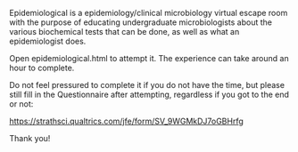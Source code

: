 Epidemiological is a epidemiology/clinical microbiology virtual escape room with the purpose of educating undergraduate microbiologists about the various biochemical tests that can be done, as well as what an epidemiologist does.

Open epidemiological.html to attempt it. The experience can take around an hour to complete. 

Do not feel pressured to complete it if you do not have the time, but please still fill in the Questionnaire after attempting, regardless if you got to the end or not:

https://strathsci.qualtrics.com/jfe/form/SV_9WGMkDJ7oGBHrfg

Thank you!
